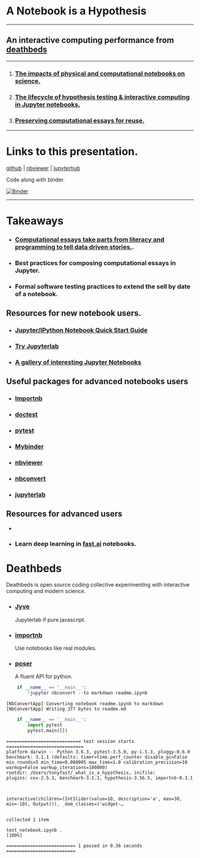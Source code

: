 
# A Notebook is a Hypothesis

---

## An interactive computing performance from [deathbeds](https://github.com/deathbeds/importnb)

---

1. ### [The impacts of physical and computational notebooks on science.](notebooks.ipynb)
2. ### [The lifecycle of hypothesis testing & interactive computing in Jupyter notebooks.](interactive.ipynb)
3. ### [Preserving computational essays for reuse.](testing.ipynb)

---

# Links to this presentation.

[github](https://github.com/deathbeds/importnb/blob/master/readme.ipynb) | [nbviewer](http://nbviewer.jupyter.org/github/deathbeds/wtf/blob/master/readme.ipynb) | [jupyterhub](https://github.com/jupyterhub/jupyterhub)

Code along with binder.

[![Binder](https://mybinder.org/badge.svg)](https://mybinder.org/v2/gh/deathbeds/wtf/master?filepath=readme.ipynb)


---

# Takeaways

* ### [Computational essays take parts from literacy and programming to tell data driven stories.](http://blog.stephenwolfram.com/2017/11/what-is-a-computational-essay/).
* ### Best practices for composing computational essays in Jupyter.
* ### Formal software testing practices to extend the __sell by date__ of a notebook.

## Resources for new notebook users.

* ### [Jupyter/IPython Notebook Quick Start Guide](http://jupyter-notebook-beginner-guide.readthedocs.io/en/latest/)
* ### [Try Jupyterlab](https://mybinder.org/v2/gh/jupyterlab/jupyterlab-demo/18a9793b58ba86660b5ab964e1aeaf7324d667c8?urlpath=lab%2Ftree%2Fdemo%2FLorenz.ipynb)
* ### [A gallery of interesting Jupyter Notebooks](https://github.com/jupyter/jupyter/wiki/A-gallery-of-interesting-Jupyter-Notebooks)

## Useful packages for advanced notebooks users

* ### [Importnb](https://github.com/deathbeds/importnb/tree/master/src/importnb)
* ### [doctest](https://docs.python.org/3/library/doctest.html)
* ### [pytest](https://docs.pytest.org/en/latest/customize.html)
* ### [Mybinder](https://mybinder.org/)
* ### [nbviewer](http://nbviewer.jupyter.org/)
* ### [nbconvert](https://github.com/jupyter/nbconvert/tree/master/nbconvert/exporters)
* ### [jupyterlab](https://github.com/jupyterlab/jupyterlab/issues/2369)

## Resources for advanced users

* 
* ### Learn deep learning in [fast.ai](http://www.fast.ai/) notebooks.

# Deathbeds

Deathbeds is open source coding collective experimenting with interactive computing and modern science.

* ### [Jyve](https://deathbeds.github.io/jyve/lab/)

    Jupyterlab if pure javascript.
    
* ### [importnb](https://github.com/deathbeds/importnb/tree/master/src/importnb)

    Use notebooks like real modules.

* ### [poser](https://github.com/deathbeds/poser)

    A fluent API for python.


```python
    if __name__ == '__main__':
        !jupyter nbconvert --to markdown readme.ipynb
```

    [NbConvertApp] Converting notebook readme.ipynb to markdown
    [NbConvertApp] Writing 377 bytes to readme.md



```python
    if __name__ == '__main__':
        import pytest
        pytest.main([])
```

    ============================ test session starts =============================
    platform darwin -- Python 3.6.3, pytest-3.5.0, py-1.5.3, pluggy-0.6.0
    benchmark: 3.1.1 (defaults: timer=time.perf_counter disable_gc=False min_rounds=5 min_time=0.000005 max_time=1.0 calibration_precision=10 warmup=False warmup_iterations=100000)
    rootdir: /Users/tonyfast/_what_is_a_hypothesis, inifile:
    plugins: cov-2.5.1, benchmark-3.1.1, hypothesis-3.56.5, importnb-0.3.1



    interactive(children=(IntSlider(value=10, description='a', max=30, min=-10), Output()), _dom_classes=('widget-…


    collected 1 item
    
    test_notebook.ipynb .                                                  [100%]
    
    ========================== 1 passed in 0.36 seconds ==========================

